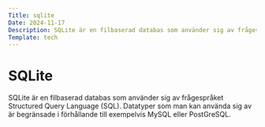 ```yaml
---
Title: sqlite
Date: 2024-11-17
Description: SQLite är en filbaserad databas som använder sig av frågespråket Structured Query Language (SQL).
Template: tech
---
```

# SQLite

SQLite är en filbaserad databas som använder sig av frågespråket Structured Query Language (SQL). Datatyper som man kan använda sig av är begränsade i förhållande till exempelvis MySQL eller PostGreSQL.
